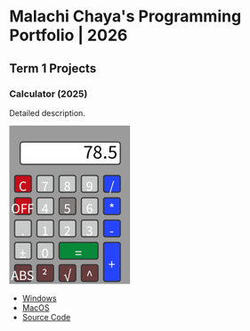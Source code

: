 # Malachi Chaya's Programming Portfolio | 2026

## Term 1 Projects

### Calculator (2025)

Detailed description.

![RunningCalculator](https://github.com/Malachiq-w/GitHub-Portfolio/blob/main/images/calc.png?raw=true)

* [Windows]()
* [MacOS]()
* [Source Code]()
